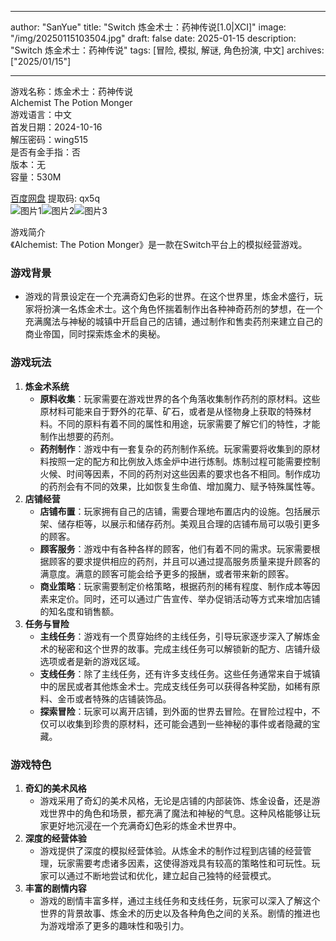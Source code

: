 
---
author: "SanYue"
title: "Switch 炼金术士：药神传说[1.0|XCI]"
image: "/img/20250115103504.jpg"
draft: false
date: 2025-01-15
description: "Switch 炼金术士：药神传说"
tags: [冒险, 模拟, 解谜, 角色扮演, 中文]
archives: ["2025/01/15"]

---

游戏名称：炼金术士：药神传说   
Alchemist The Potion Monger    
游戏语言：中文  
首发日期：2024-10-16  
解压密码：wing515  
是否有金手指：否  
版本：无   
容量：530M

[百度网盘](https://pan.baidu.com/s/13gmIlp9L01Fn5tV5IMX4vQ) 提取码: qx5q  
![图片1](/img/ca762e.jpg)![图片2](/img/8eaff2.jpg)![图片3](/img/b8032a.jpg)  

游戏简介  
《Alchemist: The Potion Monger》是一款在Switch平台上的模拟经营游戏。

### 游戏背景
- 游戏的背景设定在一个充满奇幻色彩的世界。在这个世界里，炼金术盛行，玩家将扮演一名炼金术士。这个角色怀揣着制作出各种神奇药剂的梦想，在一个充满魔法与神秘的城镇中开启自己的店铺，通过制作和售卖药剂来建立自己的商业帝国，同时探索炼金术的奥秘。

### 游戏玩法
1. **炼金术系统**
    - **原料收集**：玩家需要在游戏世界的各个角落收集制作药剂的原材料。这些原材料可能来自于野外的花草、矿石，或者是从怪物身上获取的特殊材料。不同的原料有着不同的属性和用途，玩家需要了解它们的特性，才能制作出想要的药剂。
    - **药剂制作**：游戏中有一套复杂的药剂制作系统。玩家需要将收集到的原材料按照一定的配方和比例放入炼金炉中进行炼制。炼制过程可能需要控制火候、时间等因素，不同的药剂对这些因素的要求也各不相同。制作成功的药剂会有不同的效果，比如恢复生命值、增加魔力、赋予特殊属性等。
2. **店铺经营**
    - **店铺布置**：玩家拥有自己的店铺，需要合理地布置店内的设施。包括展示架、储存柜等，以展示和储存药剂。美观且合理的店铺布局可以吸引更多的顾客。
    - **顾客服务**：游戏中有各种各样的顾客，他们有着不同的需求。玩家需要根据顾客的要求提供相应的药剂，并且可以通过提高服务质量来提升顾客的满意度。满意的顾客可能会给予更多的报酬，或者带来新的顾客。
    - **商业策略**：玩家需要制定价格策略，根据药剂的稀有程度、制作成本等因素来定价。同时，还可以通过广告宣传、举办促销活动等方式来增加店铺的知名度和销售额。
3. **任务与冒险**
    - **主线任务**：游戏有一个贯穿始终的主线任务，引导玩家逐步深入了解炼金术的秘密和这个世界的故事。完成主线任务可以解锁新的配方、店铺升级选项或者是新的游戏区域。
    - **支线任务**：除了主线任务，还有许多支线任务。这些任务通常来自于城镇中的居民或者其他炼金术士。完成支线任务可以获得各种奖励，如稀有原料、金币或者特殊的店铺装饰品。
    - **探索冒险**：玩家可以离开店铺，到外面的世界去冒险。在冒险过程中，不仅可以收集到珍贵的原材料，还可能会遇到一些神秘的事件或者隐藏的宝藏。

### 游戏特色
1. **奇幻的美术风格**
    - 游戏采用了奇幻的美术风格，无论是店铺的内部装饰、炼金设备，还是游戏世界中的角色和场景，都充满了魔法和神秘的气息。这种风格能够让玩家更好地沉浸在一个充满奇幻色彩的炼金术世界中。
2. **深度的经营体验**
    - 游戏提供了深度的模拟经营体验。从炼金术的制作过程到店铺的经营管理，玩家需要考虑诸多因素，这使得游戏具有较高的策略性和可玩性。玩家可以通过不断地尝试和优化，建立起自己独特的经营模式。
3. **丰富的剧情内容**
    - 游戏的剧情丰富多样，通过主线任务和支线任务，玩家可以深入了解这个世界的背景故事、炼金术的历史以及各种角色之间的关系。剧情的推进也为游戏增添了更多的趣味性和吸引力。
